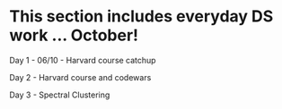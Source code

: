 # This section includes everyday DS work ... October!

Day 1 - 06/10 - Harvard course catchup

Day 2 - Harvard course and codewars

Day 3 - Spectral Clustering

